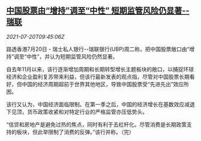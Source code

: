 <!--1626775263000-->
[中国股票由“增持”调至“中性” 短期监管风险仍显著--瑞联](https://cn.reuters.com/article/ubp-china-stock-aaa-0720-idCNKBS2EQ0WF)
------

<div><i>2021-07-20T09:45:06Z</i></div><p>路透香港7月20日 - 瑞士私人银行--瑞联银行(UBP)周二称，把中国股票敞口由“增持”调至“中性”，并认为短期监管风险仍然显著。</p><p>自去年11月以来，该行逐渐增加周期和长期转型增长主题板块的敞口，以捕捉环球经济和企业盈利复苏带来利益，但该行最新发表的观点指，尽管对中国股票长期看好，但中国的经济周期超前于世界其他地区，导致中国股票受“先进先出”效应所困。</p><p>该行又认为，中国经济面临限制。在第一季之后，中国的经济增长在基数效应减退下见顶，货币政策收紧和对特定行业的严格监管亦压低势头。</p><p>“信贷和房地产是避免过热的焦点，同时有利于去杠杆化。尽管消费是长期政策支持的板块，但此举限制了消费的反弹。”该行并称。（完）</p>
